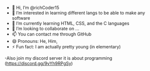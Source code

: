 - 👋 Hi, I’m @richCoder15
- 👀 I’m interested in learning different langs to be able to make any software
- 🌱 I’m currently learning HTML, CSS, and the C languages
- 💞️ I’m looking to collaborate on ...
- 📫 You can contact me through GitHub
- 😄 Pronouns: He, Him,
- ⚡ Fun fact: I am actually pretty young (in elementary)

-Also join my discord server it is about programming (https://discord.gg/9vYh9RPgSy)
<!---
richCoder15/richCoder15 is a ✨ special ✨ repository because its `README.md` (this file) appears on your GitHub profile.
You can click the Preview link to take a look at your changes.
--->
